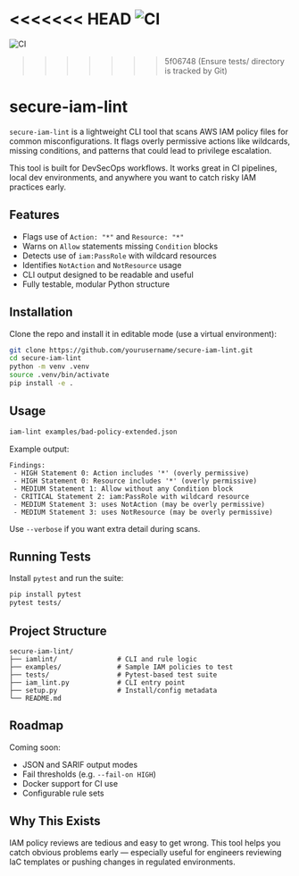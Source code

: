 <<<<<<< HEAD
![CI](https://github.com/rivassec/secure-iam-lint/actions/workflows/test.yml/badge.svg)
=======
![CI](https://github.com/coldbootsec/secure-iam-lint/actions/workflows/test.yml/badge.svg)
>>>>>>> 5f06748 (Ensure tests/ directory is tracked by Git)
# secure-iam-lint

`secure-iam-lint` is a lightweight CLI tool that scans AWS IAM policy files for common misconfigurations. It flags overly permissive actions like wildcards, missing conditions, and patterns that could lead to privilege escalation.

This tool is built for DevSecOps workflows. It works great in CI pipelines, local dev environments, and anywhere you want to catch risky IAM practices early.

## Features

- Flags use of `Action: "*"` and `Resource: "*"`
- Warns on `Allow` statements missing `Condition` blocks
- Detects use of `iam:PassRole` with wildcard resources
- Identifies `NotAction` and `NotResource` usage
- CLI output designed to be readable and useful
- Fully testable, modular Python structure

## Installation

Clone the repo and install it in editable mode (use a virtual environment):

```bash
git clone https://github.com/yourusername/secure-iam-lint.git
cd secure-iam-lint
python -m venv .venv
source .venv/bin/activate
pip install -e .
```

## Usage

```bash
iam-lint examples/bad-policy-extended.json
```

Example output:

```
Findings:
 - HIGH Statement 0: Action includes '*' (overly permissive)
 - HIGH Statement 0: Resource includes '*' (overly permissive)
 - MEDIUM Statement 1: Allow without any Condition block
 - CRITICAL Statement 2: iam:PassRole with wildcard resource
 - MEDIUM Statement 3: uses NotAction (may be overly permissive)
 - MEDIUM Statement 3: uses NotResource (may be overly permissive)
```

Use `--verbose` if you want extra detail during scans.

## Running Tests

Install `pytest` and run the suite:

```bash
pip install pytest
pytest tests/
```

## Project Structure

```
secure-iam-lint/
├── iamlint/               # CLI and rule logic
├── examples/              # Sample IAM policies to test
├── tests/                 # Pytest-based test suite
├── iam_lint.py            # CLI entry point
├── setup.py               # Install/config metadata
└── README.md
```

## Roadmap

Coming soon:

- JSON and SARIF output modes
- Fail thresholds (e.g. `--fail-on HIGH`)
- Docker support for CI use
- Configurable rule sets

## Why This Exists

IAM policy reviews are tedious and easy to get wrong. This tool helps you catch obvious problems early — especially useful for engineers reviewing IaC templates or pushing changes in regulated environments.

